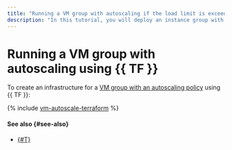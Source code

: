 ```yaml
---
title: "Running a VM group with autoscaling if the load limit is exceeded via {{ TF }}."
description: "In this tutorial, you will deploy an instance group with an autoscaling policy to apply if the load limit is exceeded. The VM loading will be balanced using a network load balancer."
---
```


# Running a VM group with autoscaling using {{ TF }}


To create an infrastructure for a [VM group with an autoscaling policy](index.md) using {{ TF }}:

{% include [vm-autoscale-terraform](../../../_tutorials/infrastructure/vm-autoscale-terraform.md) %}

#### See also {#see-also}

* [{#T}](console.md)